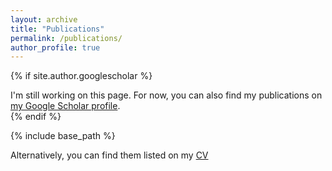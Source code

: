 ```yaml
---
layout: archive
title: "Publications"
permalink: /publications/
author_profile: true
---
```


{% if site.author.googlescholar %}
  <div class="wordwrap">I'm still working on this page. For now, you can also find my publications on <a href="{{site.author.googlescholar}}">my Google Scholar profile</a>.</div>
{% endif %}

{% include base_path %}

Alternatively, you can find them listed on my [CV](https://tomwetienne.github.io/files/CVs/ETIENNE_T_W_CV_20240911.pdf)

<!---{% for post in site.publications reversed %}
  {% include archive-single.html %}
{% endfor %}--->

